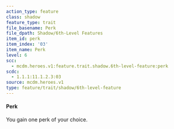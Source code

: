 ```yaml
---
action_type: feature
class: shadow
feature_type: trait
file_basename: Perk
file_dpath: Shadow/6th-Level Features
item_id: perk
item_index: '03'
item_name: Perk
level: 6
scc:
  - mcdm.heroes.v1:feature.trait.shadow.6th-level-feature:perk
scdc:
  - 1.1.1:11.1.2.3:03
source: mcdm.heroes.v1
type: feature/trait/shadow/6th-level-feature
---
```


#### Perk

You gain one perk of your choice.
